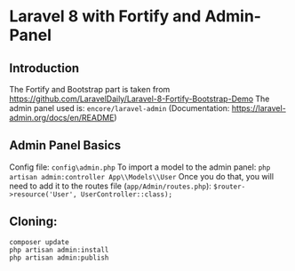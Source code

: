 # Laravel 8 with Fortify and Admin-Panel

## Introduction

The Fortify and Bootstrap part is taken from https://github.com/LaravelDaily/Laravel-8-Fortify-Bootstrap-Demo
The admin panel used is: `encore/laravel-admin` (Documentation: https://laravel-admin.org/docs/en/README)

## Admin Panel Basics
Config file: `config\admin.php`
To import a model to the admin panel: `php artisan admin:controller App\\Models\\User`
Once you do that, you will need to add it to the routes file (`app/Admin/routes.php`): `$router->resource('User', UserController::class);`

## Cloning:
```
composer update
php artisan admin:install
php artisan admin:publish
```
